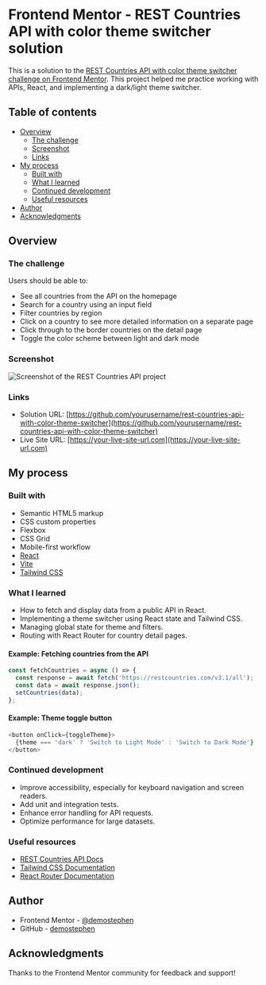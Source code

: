 # Frontend Mentor - REST Countries API with color theme switcher solution

This is a solution to the [REST Countries API with color theme switcher challenge on Frontend Mentor](https://www.frontendmentor.io/challenges/rest-countries-api-with-color-theme-switcher-5cacc469fec04111f7b848ca). This project helped me practice working with APIs, React, and implementing a dark/light theme switcher.

## Table of contents

- [Overview](#overview)
  - [The challenge](#the-challenge)
  - [Screenshot](#screenshot)
  - [Links](#links)
- [My process](#my-process)
  - [Built with](#built-with)
  - [What I learned](#what-i-learned)
  - [Continued development](#continued-development)
  - [Useful resources](#useful-resources)
- [Author](#author)
- [Acknowledgments](#acknowledgments)

## Overview

### The challenge

Users should be able to:

- See all countries from the API on the homepage
- Search for a country using an input field
- Filter countries by region
- Click on a country to see more detailed information on a separate page
- Click through to the border countries on the detail page
- Toggle the color scheme between light and dark mode

### Screenshot

![Screenshot of the REST Countries API project](./screenshot.jpg)

### Links

- Solution URL: [https://github.com/yourusername/rest-countries-api-with-color-theme-switcher](https://github.com/yourusername/rest-countries-api-with-color-theme-switcher)
- Live Site URL: [https://your-live-site-url.com](https://your-live-site-url.com)

## My process

### Built with

- Semantic HTML5 markup
- CSS custom properties
- Flexbox
- CSS Grid
- Mobile-first workflow
- [React](https://reactjs.org/)
- [Vite](https://vitejs.dev/)
- [Tailwind CSS](https://tailwindcss.com/)

### What I learned

- How to fetch and display data from a public API in React.
- Implementing a theme switcher using React state and Tailwind CSS.
- Managing global state for theme and filters.
- Routing with React Router for country detail pages.

#### Example: Fetching countries from the API

```js
const fetchCountries = async () => {
  const response = await fetch('https://restcountries.com/v3.1/all');
  const data = await response.json();
  setCountries(data);
};
```

#### Example: Theme toggle button

```js
<button onClick={toggleTheme}>
  {theme === 'dark' ? 'Switch to Light Mode' : 'Switch to Dark Mode'}
</button>
```

### Continued development

- Improve accessibility, especially for keyboard navigation and screen readers.
- Add unit and integration tests.
- Enhance error handling for API requests.
- Optimize performance for large datasets.

### Useful resources

- [REST Countries API Docs](https://restcountries.com/)
- [Tailwind CSS Documentation](https://tailwindcss.com/docs)
- [React Router Documentation](https://reactrouter.com/)

## Author

- Frontend Mentor - [@demostephen](https://www.frontendmentor.io/profile/demostephen)
- GitHub - [demostephen](https://github.com/demostephen)

## Acknowledgments

Thanks to the Frontend Mentor community for feedback and support!
